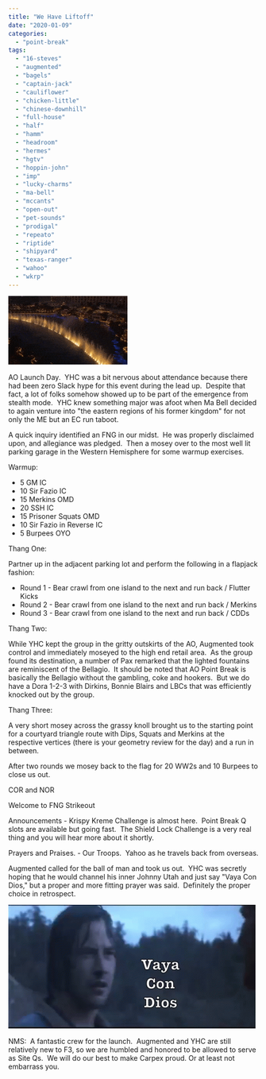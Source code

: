 ```yaml
---
title: "We Have Liftoff"
date: "2020-01-09"
categories: 
  - "point-break"
tags: 
  - "16-steves"
  - "augmented"
  - "bagels"
  - "captain-jack"
  - "cauliflower"
  - "chicken-little"
  - "chinese-downhill"
  - "full-house"
  - "half"
  - "hamm"
  - "headroom"
  - "hermes"
  - "hgtv"
  - "hoppin-john"
  - "imp"
  - "lucky-charms"
  - "ma-bell"
  - "mccants"
  - "open-out"
  - "pet-sounds"
  - "prodigal"
  - "repeato"
  - "riptide"
  - "shipyard"
  - "texas-ranger"
  - "wahoo"
  - "wkrp"
---
```


![](images/Bellagio-GIF.gif)

AO Launch Day.  YHC was a bit nervous about attendance because there had been zero Slack hype for this event during the lead up.  Despite that fact, a lot of folks somehow showed up to be part of the emergence from stealth mode.  YHC knew something major was afoot when Ma Bell decided to again venture into "the eastern regions of his former kingdom" for not only the ME but an EC run taboot.

A quick inquiry identified an FNG in our midst.  He was properly disclaimed upon, and allegiance was pledged.  Then a mosey over to the most well lit parking garage in the Western Hemisphere for some warmup exercises.

Warmup:

- 5 GM IC
- 10 Sir Fazio IC
- 15 Merkins OMD
- 20 SSH IC
- 15 Prisoner Squats OMD
- 10 Sir Fazio in Reverse IC
- 5 Burpees OYO

Thang One:

Partner up in the adjacent parking lot and perform the following in a flapjack fashion:

- Round 1 - Bear crawl from one island to the next and run back / Flutter Kicks
- Round 2 - Bear crawl from one island to the next and run back / Merkins
- Round 3 - Bear crawl from one island to the next and run back / CDDs

Thang Two:

While YHC kept the group in the gritty outskirts of the AO, Augmented took control and immediately moseyed to the high end retail area.  As the group found its destination, a number of Pax remarked that the lighted fountains are reminiscent of the Bellagio.  It should be noted that AO Point Break is basically the Bellagio without the gambling, coke and hookers.  But we do have a Dora 1-2-3 with Dirkins, Bonnie Blairs and LBCs that was efficiently knocked out by the group.

Thang Three:

A very short mosey across the grassy knoll brought us to the starting point for a courtyard triangle route with Dips, Squats and Merkins at the respective vertices (there is your geometry review for the day) and a run in between.     

After two rounds we mosey back to the flag for 20 WW2s and 10 Burpees to close us out.

COR and NOR

Welcome to FNG Strikeout

Announcements - Krispy Kreme Challenge is almost here.  Point Break Q slots are available but going fast.  The Shield Lock Challenge is a very real thing and you will hear more about it shortly.

Prayers and Praises. - Our Troops.  Yahoo as he travels back from overseas.

Augmented called for the ball of man and took us out.  YHC was secretly hoping that he would channel his inner Johnny Utah and just say "Vaya Con Dios," but a proper and more fitting prayer was said.  Definitely the proper choice in retrospect.

![](images/Vaya-Con-Dios.gif)

NMS:  A fantastic crew for the launch.  Augmented and YHC are still relatively new to F3, so we are humbled and honored to be allowed to serve as Site Qs.  We will do our best to make Carpex proud. Or at least not embarrass you.
